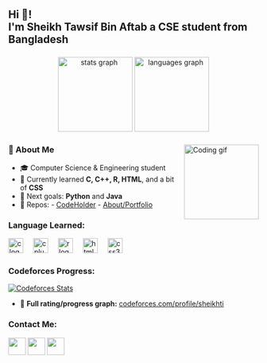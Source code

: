<h2 align="left">Hi 👋! <br>
      <t>I'm Sheikh Tawsif Bin Aftab a CSE student from Bangladesh</h2>

###

<div align="center">
  <img src="https://github-readme-stats.vercel.app/api?username=pathetic-user&hide_title=false&hide_rank=false&show_icons=true&include_all_commits=true&count_private=true&disable_animations=false&theme=dracula&locale=en&hide_border=false" height="150" alt="stats graph" />
  <img src="https://github-readme-stats.vercel.app/api/top-langs?username=pathetic-user&locale=en&hide_title=false&layout=compact&card_width=320&langs_count=6&theme=dracula&hide_border=false" height="150" alt="languages graph" />
</div>

###

<img align="right" height="150" src="https://media.giphy.com/media/26n7b7PjSOZJwVCmY/giphy.gif" alt="Coding gif" />

###

### 🔹 About Me
- 🎓 Computer Science & Engineering student
- 🌱 Currently learned **C, C++, R, HTML**, and a bit of **CSS**
- 🎯 Next goals: **Python** and **Java**
- 📂 Repos: 
          -  [CodeHolder](https://github.com/pathetic-user/CodeHolder)
          -  [About/Portfolio](https://github.com/pathetic-user/pathetic-user.github.io)

###

### Language Learned: 
<div align="left">
  <img src="https://cdn.jsdelivr.net/gh/devicons/devicon/icons/c/c-original.svg" height="30" alt="c logo" />
  <img width="12" />
  <img src="https://cdn.jsdelivr.net/gh/devicons/devicon/icons/cplusplus/cplusplus-original.svg" height="30" alt="cplusplus logo" />
  <img width="12" />
  <img src="https://cdn.jsdelivr.net/gh/devicons/devicon/icons/r/r-original.svg" height="30" alt="r logo" />
  <img width="12" />
  <img src="https://cdn.jsdelivr.net/gh/devicons/devicon/icons/html5/html5-original.svg" height="30" alt="html5 logo" />
  <img width="12" />
  <img src="https://cdn.jsdelivr.net/gh/devicons/devicon/icons/css3/css3-original.svg" height="30" alt="css3 logo" />
</div>

###

### Codeforces Progress: 
<a href="https://codeforces.com/profile/sheikhti">
  <img src="https://codeforces-readme-stats.vercel.app/api/card?username=sheikhti" alt="Codeforces Stats"/>
</a>

- 🔗 **Full rating/progress graph:** [codeforces.com/profile/sheikhti](https://codeforces.com/profile/sheikhti)

<!-- Optional: dynamic badge pulling handle via CF API -->
<!-- ![Codeforces Badge](https://img.shields.io/badge/dynamic/json?label=Codeforces&query=%24.result[0].rating&url=https%3A%2F%2Fcodeforces.com%2Fapi%2Fuser.info%3Fhandles%3Dsheikhti&logo=Codeforces&style=flat) -->

###

### Contact Me:
<div align="left">
  <a href="mailto:sheikhti1205@gmail.com"><img src="https://img.shields.io/static/v1?message=Gmail&logo=gmail&label=&color=D14836&logoColor=white&labelColor=&style=for-the-badge" height="35" /></a>
  <a href="https://discord.com/users/sheikhti_"><img src="https://img.shields.io/static/v1?message=Discord&logo=discord&label=&color=7289DA&logoColor=white&labelColor=&style=for-the-badge" height="35" /></a>
  <a href="https://www.linkedin.com/in/sheikh-tawsif-bin-aftab-609248313/"><img src="https://img.shields.io/static/v1?message=LinkedIn&logo=linkedin&label=&color=0077B5&logoColor=white&labelColor=&style=for-the-badge" height="35" /></a>
</div>
